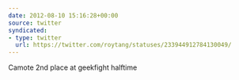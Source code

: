 ```yaml
---
date: 2012-08-10 15:16:28+00:00
source: twitter
syndicated:
- type: twitter
  url: https://twitter.com/roytang/statuses/233944912784130049/
---
```


Camote 2nd place at geekfight halftime